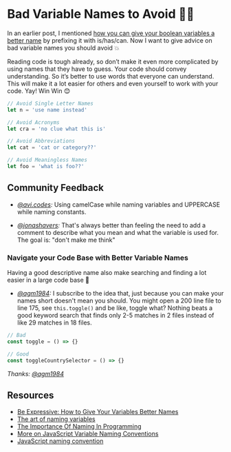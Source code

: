 # Bad Variable Names to Avoid 🙅‍♀️

In an earlier post, I mentioned [how you can give your boolean variables a better name](https://www.samanthaming.com/tidbits/34-better-boolean-variable-names) by prefixing it with is/has/can. Now I want to give advice on bad variable names you should avoid 💥

Reading code is tough already, so don’t make it even more complicated by using names that they have to guess. Your code should convey understanding. So it’s better to use words that everyone can understand. This will make it a lot easier for others and even yourself to work with your code. Yay! Win Win 😊

```javascript
// Avoid Single Letter Names
let n = 'use name instead'

// Avoid Acronyms
let cra = 'no clue what this is'

// Avoid Abbreviations
let cat = 'cat or category??'

// Avoid Meaningless Names
let foo = 'what is foo??'
```

## Community Feedback

- _[@avi.codes](https://www.instagram.com/avi.codes/):_ Using camelCase while naming variables and UPPERCASE while naming constants.

- _[@jonashavers](https://www.instagram.com/jonashavers/):_ That's always better than feeling the need to add a comment to describe what you mean and what the variable is used for. The goal is: "don't make me think" 

### Navigate your Code Base with Better Variable Names

Having a good descriptive name also make searching and finding a lot easier in a large code base 💯

- _[@agm1984](https://twitter.com/agm1984/status/1048670897895141376):_ I subscribe to the idea that, just because you can make your names short doesn't mean you should. You might open a 200 line file to line 175, see `this.toggle()` and be like, toggle what? Nothing beats a good keyword search that finds only 2-5 matches in 2 files instead of like 29 matches in 18 files.

```javascript
// Bad
const toggle = () => {}

// Good
const toggleCountrySelector = () => {}
```

_Thanks: [@agm1984](https://twitter.com/agm1984/status/1048670897895141376)_


## Resources

- [Be Expressive: How to Give Your Variables Better Names](https://spin.atomicobject.com/2017/11/01/good-variable-names/)
- [The art of naming variables](https://hackernoon.com/the-art-of-naming-variables-52f44de00aad)
- [The Importance Of Naming In Programming](https://carlalexander.ca/importance-naming-programming/)
- [More on JavaScript Variable Naming Conventions](https://www.htmlgoodies.com/html5/javascript/back-by-popular-demand-more-on-javascript-variable-naming-conventions.html)
- [JavaScript naming convention](http://trungk18.github.io/experience/javascript-naming-convention/)
